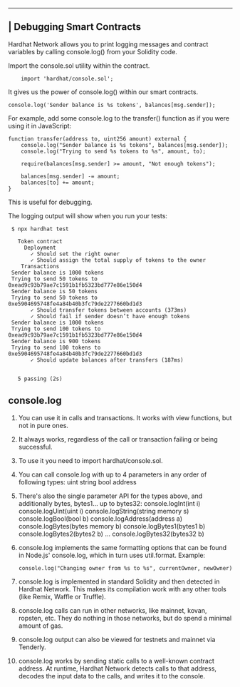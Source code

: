 ___________________________________________________
| Debugging Smart Contracts
---------------------------------------------------
Hardhat Network allows you to print logging messages and contract variables by calling console.log() from your Solidity code.

Import the console.sol utility within the contract.

        import 'hardhat/console.sol';

It gives us the power of console.log() within our smart contracts. 

    console.log('Sender balance is %s tokens', balances[msg.sender]);

For example, add some console.log to the transfer() function as if you were using it in JavaScript:

    function transfer(address to, uint256 amount) external {
        console.log("Sender balance is %s tokens", balances[msg.sender]);
        console.log("Trying to send %s tokens to %s", amount, to);

        require(balances[msg.sender] >= amount, "Not enough tokens");

        balances[msg.sender] -= amount;
        balances[to] += amount;
    }

 This is useful for debugging.

 The logging output will show when you run your tests:

     $ npx hardhat test

       Token contract
         Deployment
           ✓ Should set the right owner
           ✓ Should assign the total supply of tokens to the owner
        Transactions
     Sender balance is 1000 tokens
     Trying to send 50 tokens to 0xead9c93b79ae7c1591b1fb5323bd777e86e150d4
     Sender balance is 50 tokens
     Trying to send 50 tokens to 0xe5904695748fe4a84b40b3fc79de2277660bd1d3
           ✓ Should transfer tokens between accounts (373ms)
           ✓ Should fail if sender doesn’t have enough tokens
     Sender balance is 1000 tokens
     Trying to send 100 tokens to 0xead9c93b79ae7c1591b1fb5323bd777e86e150d4
     Sender balance is 900 tokens
     Trying to send 100 tokens to 0xe5904695748fe4a84b40b3fc79de2277660bd1d3
           ✓ Should update balances after transfers (187ms)


       5 passing (2s)


console.log
-----------
1.  You can use it in calls and transactions. It works with view functions, but not in pure ones.

2.  It always works, regardless of the call or transaction failing or being successful.

3.  To use it you need to import hardhat/console.sol.

4.  You can call console.log with up to 4 parameters in any order of following types:
        uint
        string
        bool
        address

5.  There's also the single parameter API for the types above, and additionally bytes, bytes1... up to bytes32:
        console.logInt(int i)
        console.logUint(uint i)
        console.logString(string memory s)
        console.logBool(bool b)
        console.logAddress(address a)
        console.logBytes(bytes memory b)
        console.logBytes1(bytes1 b)
        console.logBytes2(bytes2 b)
        ...
        console.logBytes32(bytes32 b)

6.  console.log implements the same formatting options that can be found in Node.js' console.log, which in turn uses util.format.
Example: 
        
        console.log("Changing owner from %s to %s", currentOwner, newOwner)

7.  console.log is implemented in standard Solidity and then detected in Hardhat Network. This makes its compilation work with any other tools (like Remix, Waffle or Truffle).

8.  console.log calls can run in other networks, like mainnet, kovan, ropsten, etc. They do nothing in those networks, but do spend a minimal amount of gas.

9.  console.log output can also be viewed for testnets and mainnet via Tenderly.

10. console.log works by sending static calls to a well-known contract address. At runtime, Hardhat Network detects calls to that address, decodes the input data to the calls, and writes it to the console.